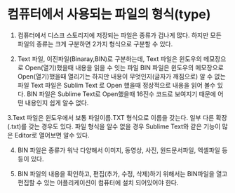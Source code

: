 # 컴퓨터에서 사용되는 파일의 형식(type)
1. 컴퓨터에서 디스크 스토리지에 저장되는 파일은 종류가 겁나게 많다.
하지만 모든 파일의 종류는 크게 구분하면 2가지 형식으로 구분할 수 있다.

2. Text 파일, 이진파일(Binaray,BIN)로 구분하는데, Text 파일은 윈도우의 메모장으로
Open(열기)했을때 내용을 읽을 수 잇는 파일 BIN 파일은 윈도우의 메모장으로 Open(열기)했을때
열리기는 하지만 내용이 무엇인지(글자가 깨짐으로) 알 수 없는 파일 Text 파일은 Sublim Text 로
Open 했을때 정상적으로 내용을 읽어 볼수 있다.
BIN 파일은 Sublime Text로 Open했을때 16진수 코드로 보여지기 때문에 어떤 내용인지 쉽게 알수 없다.

3.Text 파일은 윈도우에서 보통 파일이름.TXT 형식으로 이름을 갖는다. 일부 다른 확장(.txt)를 갖는 경우도 있다. 파일 형식을 알수 없을 경우 Sublime Text와 같은 기능이 많은  Editor로 열어보면 알수 있다.

4. BIN 파일은 종류가 워낙 다양해서 이미지, 동영상, 사진, 원드문서파일, 엑셀파일 등등이 있다.

5. BIN 파일의 내용을 확인하고, 편집(추가, 수정, 삭제)하기 위해서는 BIN파일을 열고 편집할 수 있는 어플리케이션이 컴퓨터에 설치 되어있어야 한다.


